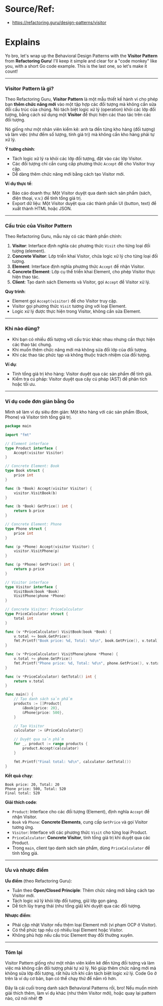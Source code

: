# Source/Ref:
- https://refactoring.guru/design-patterns/visitor

# Explains
Yo bro, let's wrap up the Behavioral Design Patterns with the **Visitor Pattern** from **Refactoring Guru**! I'll keep it simple and clear for a "code monkey" like you, with a short Go code example. This is the last one, so let's make it count!

---

### **Visitor Pattern là gì?**

Theo Refactoring Guru, **Visitor Pattern** là một mẫu thiết kế hành vi cho phép bạn **thêm chức năng mới** vào một tập hợp các đối tượng mà không cần sửa đổi cấu trúc của chúng. Nó tách biệt logic xử lý (operation) khỏi các lớp đối tượng, bằng cách sử dụng một **Visitor** để thực hiện các thao tác trên các đối tượng.

Nó giống như một nhân viên kiểm kê: anh ta đến từng kho hàng (đối tượng) và làm việc (như đếm số lượng, tính giá trị) mà không cần kho hàng phải tự xử lý.

**Ý tưởng chính**:
- Tách logic xử lý ra khỏi các lớp đối tượng, đặt vào các lớp Visitor.
- Các đối tượng chỉ cần cung cấp phương thức `Accept` để cho Visitor truy cập.
- Dễ dàng thêm chức năng mới bằng cách tạo Visitor mới.

**Ví dụ thực tế**:
- Báo cáo doanh thu: Một Visitor duyệt qua danh sách sản phẩm (sách, điện thoại, v.v.) để tính tổng giá trị.
- Export dữ liệu: Một Visitor duyệt qua các thành phần UI (button, text) để xuất thành HTML hoặc JSON.

---

### **Cấu trúc của Visitor Pattern**

Theo Refactoring Guru, mẫu này có các thành phần chính:
1. **Visitor**: Interface định nghĩa các phương thức `Visit` cho từng loại đối tượng (element).
2. **Concrete Visitor**: Lớp triển khai Visitor, chứa logic xử lý cho từng loại đối tượng.
3. **Element**: Interface định nghĩa phương thức `Accept` để nhận Visitor.
4. **Concrete Element**: Lớp cụ thể triển khai Element, cho phép Visitor thực hiện thao tác.
5. **Client**: Tạo danh sách Elements và Visitor, gọi `Accept` để Visitor xử lý.

**Quy trình**:
- Element gọi `Accept(visitor)` để cho Visitor truy cập.
- Visitor gọi phương thức `Visit` tương ứng với loại Element.
- Logic xử lý được thực hiện trong Visitor, không cần sửa Element.

---

### **Khi nào dùng?**
- Khi bạn có nhiều đối tượng với cấu trúc khác nhau nhưng cần thực hiện các thao tác chung.
- Khi muốn thêm chức năng mới mà không sửa đổi lớp của đối tượng.
- Khi các thao tác phức tạp và không thuộc trách nhiệm của đối tượng.

**Ví dụ**:
- Tính tổng giá trị kho hàng: Visitor duyệt qua các sản phẩm để tính giá.
- Kiểm tra cú pháp: Visitor duyệt qua cây cú pháp (AST) để phân tích hoặc tối ưu.

---

### **Ví dụ code đơn giản bằng Go**

Mình sẽ làm ví dụ siêu đơn giản: Một kho hàng với các sản phẩm (Book, Phone) và Visitor tính tổng giá trị.

```go
package main

import "fmt"

// Element interface
type Product interface {
    Accept(visitor Visitor)
}

// Concrete Element: Book
type Book struct {
    price int
}

func (b *Book) Accept(visitor Visitor) {
    visitor.VisitBook(b)
}

func (b *Book) GetPrice() int {
    return b.price
}

// Concrete Element: Phone
type Phone struct {
    price int
}

func (p *Phone) Accept(visitor Visitor) {
    visitor.VisitPhone(p)
}

func (p *Phone) GetPrice() int {
    return p.price
}

// Visitor interface
type Visitor interface {
    VisitBook(book *Book)
    VisitPhone(phone *Phone)
}

// Concrete Visitor: PriceCalculator
type PriceCalculator struct {
    total int
}

func (v *PriceCalculator) VisitBook(book *Book) {
    v.total += book.GetPrice()
    fmt.Printf("Book price: %d, Total: %d\n", book.GetPrice(), v.total)
}

func (v *PriceCalculator) VisitPhone(phone *Phone) {
    v.total += phone.GetPrice()
    fmt.Printf("Phone price: %d, Total: %d\n", phone.GetPrice(), v.total)
}

func (v *PriceCalculator) GetTotal() int {
    return v.total
}

func main() {
    // Tạo danh sách sản phẩm
    products := []Product{
        &Book{price: 20},
        &Phone{price: 500},
    }

    // Tạo Visitor
    calculator := &PriceCalculator{}

    // Duyệt qua sản phẩm
    for _, product := range products {
        product.Accept(calculator)
    }

    fmt.Printf("Final total: %d\n", calculator.GetTotal())
}
```

**Kết quả chạy**:
```
Book price: 20, Total: 20
Phone price: 500, Total: 520
Final total: 520
```

**Giải thích code**:
- `Product`: Interface cho các đối tượng (Element), định nghĩa `Accept` để nhận Visitor.
- `Book` và `Phone`: **Concrete Elements**, cung cấp `GetPrice` và gọi Visitor tương ứng.
- `Visitor`: Interface với các phương thức `Visit` cho từng loại Product.
- `PriceCalculator`: **Concrete Visitor**, tính tổng giá trị khi duyệt qua các Product.
- Trong `main`, client tạo danh sách sản phẩm, dùng `PriceCalculator` để tính tổng giá.

---

### **Ưu và nhược điểm**

**Ưu điểm** (theo Refactoring Guru):
- Tuân theo **Open/Closed Principle**: Thêm chức năng mới bằng cách tạo Visitor mới.
- Tách logic xử lý khỏi lớp đối tượng, giữ lớp gọn gàng.
- Dễ tích lũy trạng thái (như tổng giá) khi duyệt qua các đối tượng.

**Nhược điểm**:
- Phải cập nhật Visitor nếu thêm loại Element mới (vi phạm OCP ở Visitor).
- Có thể phức tạp nếu có nhiều loại Element hoặc Visitor.
- Không phù hợp nếu cấu trúc Element thay đổi thường xuyên.

---

### **Tóm lại**

Visitor Pattern giống như một nhân viên kiểm kê đến từng đối tượng và làm việc mà không cần đối tượng phải tự xử lý. Nó giúp thêm chức năng mới mà không sửa lớp đối tượng, rất hữu ích khi cần tách biệt logic xử lý. Code Go ở trên là ví dụ cơ bản, bạn có thể chạy thử để nắm rõ hơn.

Đây là cái cuối trong danh sách Behavioral Patterns rồi, bro! Nếu muốn mình giải thích thêm, làm ví dụ khác (như thêm Visitor mới), hoặc quay lại pattern nào, cứ nói nhé! 😎
